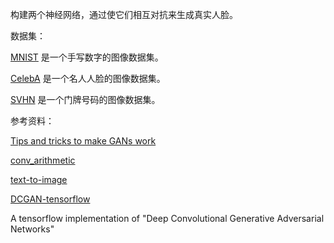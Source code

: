 

构建两个神经网络，通过使它们相互对抗来生成真实人脸。



数据集：

[MNIST](http://yann.lecun.com/exdb/mnist/) 是一个手写数字的图像数据集。

[CelebA](http://mmlab.ie.cuhk.edu.hk/projects/CelebA.html) 是一个名人人脸的图像数据集。

[SVHN](http://ufldl.stanford.edu/housenumbers/) 是一个门牌号码的图像数据集。



参考资料：

[Tips and tricks to make GANs work](https://github.com/soumith/ganhacks)

[conv_arithmetic](https://github.com/vdumoulin/conv_arithmetic)

[text-to-image](https://github.com/paarthneekhara/text-to-image#text-to-image-synthesis-using-thought-vectors)

[DCGAN-tensorflow](https://github.com/carpedm20/DCGAN-tensorflow)



A tensorflow implementation of "Deep Convolutional Generative Adversarial Networks"